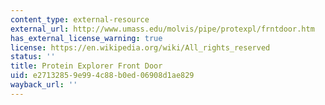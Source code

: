 ```yaml
---
content_type: external-resource
external_url: http://www.umass.edu/molvis/pipe/protexpl/frntdoor.htm
has_external_license_warning: true
license: https://en.wikipedia.org/wiki/All_rights_reserved
status: ''
title: Protein Explorer Front Door
uid: e2713285-9e99-4c88-b0ed-06908d1ae829
wayback_url: ''
---
```

